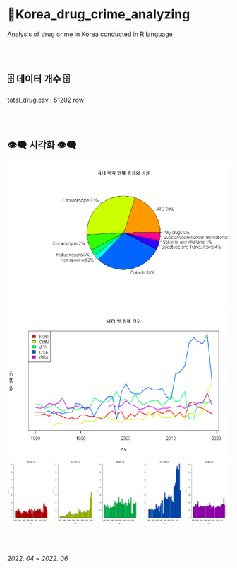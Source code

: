 # 💉Korea_drug_crime_analyzing
Analysis of drug crime in Korea conducted in R language

<br><br>

## 🗄️ 데이터 개수 🗄️
total_drug.csv : 51202 row

<br><br>

## 👁️‍🗨️ 시각화 👁️‍🗨️


<img src="./viz/국내 마약 밀매 종류와 비율.png">
<br>
<img src="./viz/나라 별 밀매 건수_파이차트.png">
<br>
<img src="./viz/나라 별 밀매 건수_막대그래프.png">

<br><br>

*2022. 04 ~ 2022. 06*
